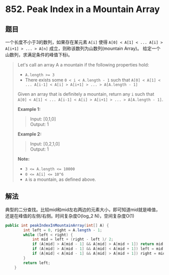 # 852. Peak Index in a Mountain Array

## 题目

一个长度不小于3的数列，如果存在某元素 `A[i]` 使得 `A[0] < A[1] < ... A[i] > A[i+1] > ... > A[n]` 成立，则称该数列为山数列(mountain Array)。 给定一个山数列，求满足条件的峰值下标i。

>Let's call an array A a mountain if the following properties hold:
>
> - `A.length >= 3`
> - There exists some `0 < i < A.length - 1` such that `A[0] < A[1] < ... A[i-1] < A[i] > A[i+1] > ... > A[A.length - 1]`
>
>Given an array that is definitely a mountain, return any `i` such that `A[0] < A[1] < ... A[i-1] < A[i] > A[i+1] > ... > A[A.length - 1]`.
>
>**Example 1:**
>
>>Input: [0,1,0]  
>>Output: 1
>
>**Example 2:**
>>
>>Input: [0,2,1,0]  
>>Output: 1
>
>**Note:**
>
> - `3 <= A.length <= 10000`
> - `0 <= A[i] <= 10^6`
> - `A` is a mountain, as defined above.

## 解法

典型的二分查找。比较mid和mid左右两边的元素大小，即可知道mid就是峰值，还是在峰值的左侧/右侧。时间复杂度O(log_2 N)，空间复杂度O(1)

```java
public int peakIndexInMountainArray(int[] A) {
        int left = 0, right = A.length - 1;
        while (left < right) {
            int mid = left + (right - left )/ 2;
            if (A[mid] > A[mid - 1] && A[mid] > A[mid + 1]) return mid;
            if (A[mid] > A[mid - 1] && A[mid] < A[mid + 1]) left = mid;
            if (A[mid] < A[mid - 1] && A[mid] > A[mid + 1]) right = mid;
        }
        return left;
    }
```
